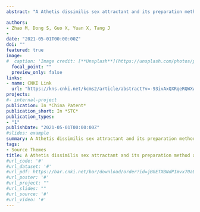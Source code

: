 ```yaml
---
abstract: "A Athetis dissimilis sex attractant and its preparation method and application"

authors:
- Zhao M, Dong S, Guo X, Yuan X, Tang J
- 
date: "2021-05-01T00:00:00Z"
doi: ""
featured: true
image:
#  caption: 'Image credit: [**Unsplash**](https://unsplash.com/photos/pLCdAaMFLTE)'
  focal_point: ""
  preview_only: false
links:
- name: CNKI Link
  url: "https://kns.cnki.net/kcms2/article/abstract?v=-93ivAxQXRqeRQWXwqs8EvyNMb48D5imexqMKkVfIwF-KGNB3JtLr4tbLsI9n9stfdsL3oeXrs-KWD8_D3sr9Owe7DpfcfSiIs6EU6SXK9EAZa415RHaXkSIrftd-la5yW_BhiI30c0=&uniplatform=NZKPT&language=CHS"
projects:
#- internal-project
publication: In *China Patent*
publication_short: In *STC*
publication_types:
- "1"
publishDate: "2021-05-01T00:00:00Z"
#slides: example
summary: A Athetis dissimilis sex attractant and its preparation method and application
tags:
- Source Themes
title: A Athetis dissimilis sex attractant and its preparation method and application
#url_code: '#'
#url_dataset: '#'
#url_pdf: https://bar.cnki.net/bar/download/order?id=jBGETXBNdPImvx70aLAuJNkmCU6okkZraK6eufDh%2F8ooIjsEuYC2lf1vthMXTAIaFaO1MlTsWgEh3UiKfLaz36xnN7MNvkXWGZUba%2BcRApCwXIF%2BjT5ZrL4dqkZCAeeVof3qKwknhwX8C3IU4gyNz7HPcVHHELBOqmzEj1HTGjQcQT%2Fr2OYX7SV1XYXaDzFd1ciR2PxfVfkgOb2TDEt48HIRaXudfgr3CVXTlNe04mU%3D
#url_poster: '#'
#url_project: ""
#url_slides: ""
#url_source: '#'
#url_video: '#'
---
```



